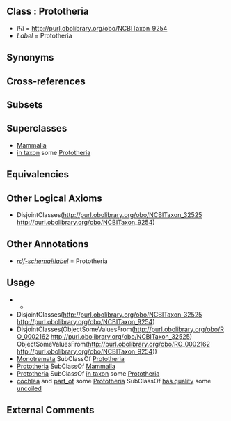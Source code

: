 
## Class : Prototheria

 * *IRI* = http://purl.obolibrary.org/obo/NCBITaxon_9254
 * *Label* = Prototheria

## Synonyms


## Cross-references


## Subsets


## Superclasses

 * [Mammalia](../../NCBITaxon/74/NCBITaxon_40674.md)
 * [in taxon](../../RO/62/RO_0002162.md) some [Prototheria](../../NCBITaxon/54/NCBITaxon_9254.md)

## Equivalencies


## Other Logical Axioms

 * DisjointClasses(<http://purl.obolibrary.org/obo/NCBITaxon_32525> <http://purl.obolibrary.org/obo/NCBITaxon_9254>)

## Other Annotations

 * *[rdf-schema#label](../../el/rdf-schema#label.md)* = Prototheria

## Usage

 * -
 * DisjointClasses(<http://purl.obolibrary.org/obo/NCBITaxon_32525> <http://purl.obolibrary.org/obo/NCBITaxon_9254>)
 * DisjointClasses(ObjectSomeValuesFrom(<http://purl.obolibrary.org/obo/RO_0002162> <http://purl.obolibrary.org/obo/NCBITaxon_32525>) ObjectSomeValuesFrom(<http://purl.obolibrary.org/obo/RO_0002162> <http://purl.obolibrary.org/obo/NCBITaxon_9254>))
 * [Monotremata](../../NCBITaxon/55/NCBITaxon_9255.md) SubClassOf [Prototheria](../../NCBITaxon/54/NCBITaxon_9254.md)
 * [Prototheria](../../NCBITaxon/54/NCBITaxon_9254.md) SubClassOf [Mammalia](../../NCBITaxon/74/NCBITaxon_40674.md)
 * [Prototheria](../../NCBITaxon/54/NCBITaxon_9254.md) SubClassOf [in taxon](../../RO/62/RO_0002162.md) some [Prototheria](../../NCBITaxon/54/NCBITaxon_9254.md)
 * [cochlea](../../UBERON/44/UBERON_0001844.md) and [part_of](../../BFO/50/BFO_0000050.md) some [Prototheria](../../NCBITaxon/54/NCBITaxon_9254.md) SubClassOf [has quality](../../RO/86/RO_0000086.md) some [uncoiled](../../PATO/15/PATO_0000415.md)

## External Comments

